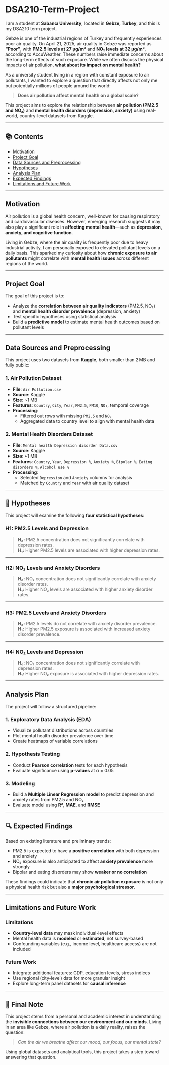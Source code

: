 # DSA210-Term-Project

I am a student at **Sabancı University**, located in **Gebze, Turkey**, and this is my DSA210 term project.

Gebze is one of the industrial regions of Turkey and frequently experiences poor air quality. On April 21, 2025, air quality in Gebze was reported as **“Poor”**, with **PM2.5 levels at 27 µg/m³** and **NO₂ levels at 32 µg/m³**, according to AccuWeather. These numbers raise immediate concerns about the long-term effects of such exposure. While we often discuss the physical impacts of air pollution, **what about its impact on mental health?**

As a university student living in a region with constant exposure to air pollutants, I wanted to explore a question that directly affects not only me but potentially millions of people around the world:

> **Does air pollution affect mental health on a global scale?**

This project aims to explore the relationship between **air pollution (PM2.5 and NO₂)** and **mental health disorders (depression, anxiety)** using real-world, country-level datasets from Kaggle.

---

## 📚 Contents
- [Motivation](#motivation)
- [Project Goal](#project-goal)
- [Data Sources and Preprocessing](#data-sources-and-preprocessing)
- [Hypotheses](#hypotheses)
- [Analysis Plan](#analysis-plan)
- [Expected Findings](#expected-findings)
- [Limitations and Future Work](#limitations-and-future-work)

---

##  Motivation

Air pollution is a global health concern, well-known for causing respiratory and cardiovascular diseases. However, emerging research suggests it may also play a significant role in **affecting mental health**—such as **depression, anxiety, and cognitive function**. 

Living in Gebze, where the air quality is frequently poor due to heavy industrial activity, I am personally exposed to elevated pollutant levels on a daily basis. This sparked my curiosity about how **chronic exposure to air pollutants** might correlate with **mental health issues** across different regions of the world.

---

## Project Goal

The goal of this project is to:
- Analyze the **correlation between air quality indicators** (PM2.5, NO₂) and **mental health disorder prevalence** (depression, anxiety)
- Test specific hypotheses using statistical analysis
- Build a **predictive model** to estimate mental health outcomes based on pollutant levels

---

##  Data Sources and Preprocessing

This project uses two datasets from **Kaggle**, both smaller than 2 MB and fully public:

### 1. **Air Pollution Dataset**
- **File**: `Air Pollution.csv`
- **Source**: Kaggle
- **Size**: ~1 MB
- **Features**: `Country`, `City`, `Year`, `PM2.5`, `PM10`, `NO₂`, temporal coverage
- **Processing**:
  - Filtered out rows with missing `PM2.5` and `NO₂`
  - Aggregated data to country level to align with mental health data

### 2. **Mental Health Disorders Dataset**
- **File**: `Mental health Depression disorder Data.csv`
- **Source**: Kaggle
- **Size**: ~1 MB
- **Features**: `Country`, `Year`, `Depression %`, `Anxiety %`, `Bipolar %`, `Eating disorders %`, `Alcohol use %`
- **Processing**:
  - Selected `Depression` and `Anxiety` columns for analysis
  - Matched by `Country` and `Year` with air quality dataset

---

## 🧪 Hypotheses

This project will examine the following **four statistical hypotheses**:

### H1: PM2.5 Levels and Depression
> **H₀:** PM2.5 concentration does not significantly correlate with depression rates.  
> **H₁:** Higher PM2.5 levels are associated with higher depression rates.

---

### H2: NO₂ Levels and Anxiety Disorders
> **H₀:** NO₂ concentration does not significantly correlate with anxiety disorder rates.  
> **H₁:** Higher NO₂ levels are associated with higher anxiety disorder rates.

---

### H3: PM2.5 Levels and Anxiety Disorders
> **H₀:** PM2.5 levels do not correlate with anxiety disorder prevalence.  
> **H₁:** Higher PM2.5 exposure is associated with increased anxiety disorder prevalence.

---

### H4: NO₂ Levels and Depression
> **H₀:** NO₂ concentration does not significantly correlate with depression rates.  
> **H₁:** Higher NO₂ exposure is associated with higher depression rates.

---

## Analysis Plan

The project will follow a structured pipeline:

### 1. **Exploratory Data Analysis (EDA)**
- Visualize pollutant distributions across countries
- Plot mental health disorder prevalence over time
- Create heatmaps of variable correlations

### 2. **Hypothesis Testing**
- Conduct **Pearson correlation** tests for each hypothesis
- Evaluate significance using **p-values** at α = 0.05

### 3. **Modeling**
- Build a **Multiple Linear Regression model** to predict depression and anxiety rates from PM2.5 and NO₂
- Evaluate model using **R²**, **MAE**, and **RMSE**

---

## 🔍 Expected Findings

Based on existing literature and preliminary trends:
- PM2.5 is expected to have a **positive correlation** with both depression and anxiety
- NO₂ exposure is also anticipated to affect **anxiety prevalence** more strongly
- Bipolar and eating disorders may show **weaker or no correlation**

These findings could indicate that **chronic air pollution exposure** is not only a physical health risk but also a **major psychological stressor**.

---

##  Limitations and Future Work

###  Limitations
- **Country-level data** may mask individual-level effects
- Mental health data is **modeled** or **estimated**, not survey-based
- Confounding variables (e.g., income level, healthcare access) are not included

###  Future Work
- Integrate additional features: GDP, education levels, stress indices
- Use regional (city-level) data for more granular insight
- Explore long-term panel datasets for **causal inference**

---
## 🧠 Final Note

This project stems from a personal and academic interest in understanding the **invisible connections between our environment and our minds**. Living in an area like Gebze, where air pollution is a daily reality, raises the question:

> *Can the air we breathe affect our mood, our focus, our mental state?*

Using global datasets and analytical tools, this project takes a step toward answering that question.

